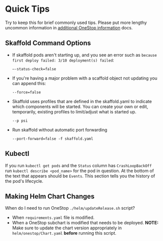 # Quick Tips
Try to keep this for brief commonly used tips. Please put more lengthy uncommon information in [additional OneStop information](additional-developer-info) docs.

## Skaffold Command Options
* If skaffold pods aren't starting up, and you see an error such as `because first deploy failed: 3/10 deployment(s) failed`:

    `—-status-check=false`
* If you're having a major problem with a scaffold object not updating you can append this:

    `--force=false`
    
* Skaffold uses profiles that are defined in the skaffold.yaml to indicate which components will be started. You can create your own or edit, temporarily, existing profiles to limit/adjust what is started up. 

    `--p psi`    

* Run skaffold without automatic port forwarding 

    `--port-forward=false -f skaffold.yaml`
 
## Kubectl
If you run `kubectl get pods` and the `Status` column has `CrashLoopBackOff` run `kubectl describe <pod_name>` for the pod in question. At the bottom of the text that appears should be `Events`. This section tells you the history of the pod's lifecycle.
 
## Making Helm Chart Changes
When do I need to run OneStop `./helm/updateRelease.sh` script?
- When `requirements.yaml` file is modified.
- When a OneStop subchart is modified that needs to be deployed. **NOTE:** Make sure to update the chart version appropriately in `helm/onestop/Chart.yaml` **before** running this script.
